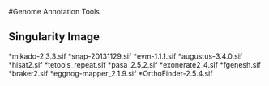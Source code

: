 #Genome Annotation Tools

## Singularity Image
*mikado-2.3.3.sif
*snap-20131129.sif
*evm-1.1.1.sif
*augustus-3.4.0.sif
*hisat2.sif
*tetools_repeat.sif
*pasa_2.5.2.sif
*exonerate2_4.sif
*fgenesh.sif
*braker2.sif
*eggnog-mapper_2.1.9.sif
*OrthoFinder-2.5.4.sif
